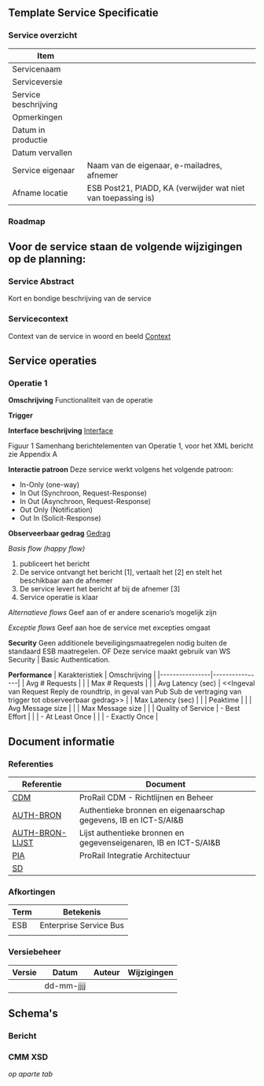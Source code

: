 ## Template Service Specificatie

### Service overzicht
| Item |  |
|------|--|
| Servicenaam   |  |
| Serviceversie |  |
| Service beschrijving | |
| Opmerkingen | |
| Datum in productie | |
| Datum vervallen | |
| Service eigenaar | Naam van de eigenaar, e-mailadres, afnemer |
| Afname locatie | ESB Post21, PIADD, KA (verwijder wat niet van toepassing is) |

### Roadmap
Voor de service staan de volgende wijzigingen op de planning:
-

### Service Abstract
Kort en bondige beschrijving van de service

### Servicecontext
Context van de service in woord en beeld
[Context](ServiceScope.drawio.xml)

## Service operaties
### Operatie 1

**Omschrijving**
Functionaliteit van de operatie

**Trigger**

**Interface beschrijving**
[Interface](Berichtstructuur.drawio.xml)

Figuur 1 Samenhang berichtelementen van Operatie 1, voor het XML bericht zie Appendix A

**Interactie patroon**
Deze service werkt volgens het volgende patroon:

- In-Only (one-way)
- In Out (Synchroon, Request-Response)
- In Out (Asynchroon, Request-Response)
- Out Only (Notification)
- Out In (Solicit-Response)

**Observeerbaar gedrag**
[Gedrag](Gedrag.drawio.xml)

*Basis flow (happy flow)*
1. <Aanbieder> publiceert het <berichtnaam> bericht
2. De service ontvangt het bericht [1], vertaalt het [2] en stelt het beschikbaar aan de afnemer
3. De service levert het bericht af bij de afnemer [3]
4. Service operatie is klaar

*Alternatieve flows*
Geef aan of er andere scenario’s mogelijk zijn

*Exceptie flows*
Geef aan hoe de service met excepties omgaat

**Security**
Geen additionele beveiligingsmaatregelen nodig buiten de standaard ESB maatregelen. OF
Deze service maakt gebruik van WS Security | Basic Authentication.

**Performance**
| Karakteristiek | Omschrijving   |
|----------------|----------------|
| Avg # Requests |                |
| Max # Requests |                |
| Avg Latency (sec) | <<Ingeval van Request Reply de roundtrip, in geval van Pub Sub de vertraging van trigger tot observeerbaar gedrag>> |
| Max Latency (sec) | |
| Peaktime |    |
| Avg Message size | |
| Max Message size |  |
| Quality of Service | - Best Effort |
|                    | - At Least Once |
|                    | - Exactly Once |


## Document informatie
### Referenties

| Referentie | Document |
|------------|----------|
| [CDM](https://www.example.com) | ProRail CDM - Richtlijnen en Beheer |
| [AUTH-BRON](https://www.example.com) | Authentieke bronnen en eigenaarschap gegevens, IB en ICT-S/AI&B |
| [AUTH-BRON-LIJST](https://www.example.com) | Lijst authentieke bronnen en gegevenseigenaren, IB en ICT-S/AI&B |
| [PIA](https://www.example.com) | ProRail Integratie Architectuur |
| [SD](https://www.example.com)  | |


### Afkortingen
| Term | Betekenis |
|------|-----------|
| ESB  | Enterprise Service Bus |
| | |          


### Versiebeheer
| Versie | Datum       | Auteur         | Wijzigingen                 |
|--------|-------------|----------------|-----------------------------|
|        | dd-mm-jjjj  |                |                             |


## Schema's
### Bericht <naam>

### CMM XSD
*op aparte tab*
